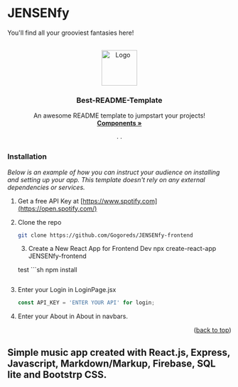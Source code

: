 
# JENSENfy
You'll find all your grooviest fantasies here!

<!-- Improved compatibility of back to top link: See: https://github.com/Gogoreds/JENSENfy-frontend -->
<a name="readme-top"></a>
<!--
*** Thanks for checking out the Best-README-Template. If you have a suggestion
*** that would make this better, please fork the repo and create a pull request
*** or simply open an issue with the tag "enhancement".
*** Don't forget to give the project a star!
*** Thanks again! Now go create something AMAZING! :D
-->

<!-- PROJECT -->
<br />
<div align="center">
  <a href="https://github.com/Gogoreds/JENSENfy-frontend"><strong">
    <img src="images/logo.png" alt="Logo" width="80" height="80">
  </a>

  <h3 align="center">Best-README-Template</h3>

  <p align="center">
    An awesome README template to jumpstart your projects!
    <br />
    <a href="https://github.com/Gogoreds/JENSENfy-frontend/blob/main/README.md#readme-top"><strong>Components »</strong></a>
    <br />
    <br />
    ·  ·
  </p>
</div>


 ### Installation

_Below is an example of how you can instruct your audience on installing and setting up your app. This template doesn't rely on any external dependencies or services._

1. Get a free API Key at [https://www.spotify.com](https://open.spotify.com/)


2. Clone the repo
   ```sh
   git clone https://github.com/Gogoreds/JENSENfy-frontend
   ```
	3. Create a New React App for Frontend Dev
	npx create-react-app JENSENfy-frontend

	test   ```sh
   npm install
   ```
3. Enter your Login in LoginPage.jsx
   ```js
   const API_KEY = 'ENTER YOUR API' for login;

4. Enter your About in About in navbars. 



<p align="right">(<a href="#readme-top">back to top</a>)</p>



 <h2><JENSENfy - music app/h2>
 Simple music app created with React.js, Express, Javascript, Markdown/Markup, Firebase, SQL lite and Bootstrp CSS. 







